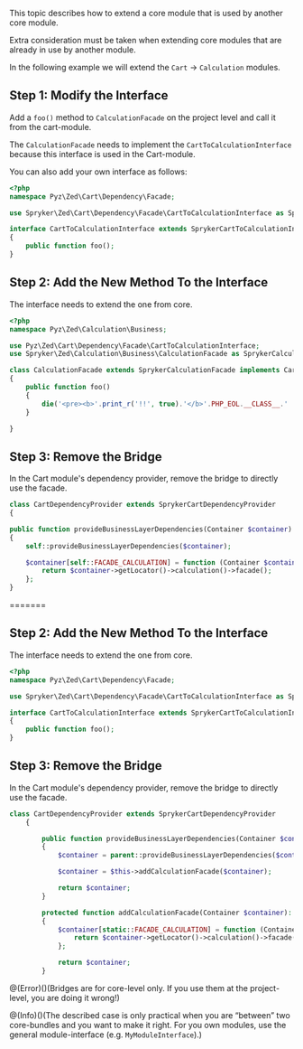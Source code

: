 This topic describes how to extend a core module that is used by another core module.

Extra consideration must be taken when extending core modules that are already in use by another module. 

In the following example we will extend the `Cart` -> `Calculation` modules.

## Step 1: Modify the Interface
Add a `foo()` method to `CalculationFacade` on the project level and call it from the cart-module. 

The `CalculationFacade` needs to implement the `CartToCalculationInterface` because this interface is used in the Cart-module. 

You can also add your own interface as follows:

```php
<?php
namespace Pyz\Zed\Cart\Dependency\Facade;

use Spryker\Zed\Cart\Dependency\Facade\CartToCalculationInterface as SprykerCartToCalculationInterface;

interface CartToCalculationInterface extends SprykerCartToCalculationInterface
{
    public function foo();
}
```

## Step 2: Add the New Method To the Interface
The interface needs to extend the one from core.

```php
<?php
namespace Pyz\Zed\Calculation\Business;

use Pyz\Zed\Cart\Dependency\Facade\CartToCalculationInterface;
use Spryker\Zed\Calculation\Business\CalculationFacade as SprykerCalculationFacade;

class CalculationFacade extends SprykerCalculationFacade implements CartToCalculationInterface
{
    public function foo()
    {
        die('<pre><b>'.print_r('!!', true).'</b>'.PHP_EOL.__CLASS__.' '.__LINE__);
    }

}
```

## Step 3: Remove the Bridge
In the Cart module's dependency provider, remove the bridge to directly use the facade.

```php
class CartDependencyProvider extends SprykerCartDependencyProvider
{

public function provideBusinessLayerDependencies(Container $container)
{
	self::provideBusinessLayerDependencies($container);

	$container[self::FACADE_CALCULATION] = function (Container $container) {
		return $container->getLocator()->calculation()->facade();
	};
}
```
=======

## Step 2: Add the New Method To the Interface
The interface needs to extend the one from core.

```php
<?php
namespace Pyz\Zed\Cart\Dependency\Facade;

use Spryker\Zed\Cart\Dependency\Facade\CartToCalculationInterface as SprykerCartToCalculationInterface;

interface CartToCalculationInterface extends SprykerCartToCalculationInterface
{
    public function foo();
}
```
## Step 3: Remove the Bridge
In the Cart module's dependency provider, remove the bridge to directly use the facade.

```php
class CartDependencyProvider extends SprykerCartDependencyProvider
	{

		public function provideBusinessLayerDependencies(Container $container): Container
		{
			$container = parent::provideBusinessLayerDependencies($container);

			$container = $this->addCalculationFacade($container);

			return $container;
		}

		protected function addCalculationFacade(Container $container): Container
		{
			$container[static::FACADE_CALCULATION] = function (Container $container) {
				return $container->getLocator()->calculation()->facade();
			};

			return $container;
		}
```

@(Error)()(Bridges are for core-level only. If you use them at the project-level, you are doing it wrong!)

@(Info)()(The described case is only practical when you are “between” two core-bundles and you want to make it right. For you own modules, use the general module-interface (e.g. `MyModuleInterface`).)